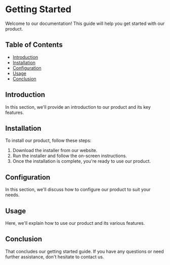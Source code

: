 # Getting Started

Welcome to our documentation! This guide will help you get started with our product.

## Table of Contents

- [Introduction](#introduction)
- [Installation](#installation)
- [Configuration](#configuration)
- [Usage](#usage)
- [Conclusion](#conclusion)

## Introduction

In this section, we'll provide an introduction to our product and its key features.

## Installation

To install our product, follow these steps:

1. Download the installer from our website.
2. Run the installer and follow the on-screen instructions.
3. Once the installation is complete, you're ready to use our product.

## Configuration

In this section, we'll discuss how to configure our product to suit your needs.

## Usage

Here, we'll explain how to use our product and its various features.

## Conclusion

That concludes our getting started guide. If you have any questions or need further assistance, don't hesitate to contact us.
